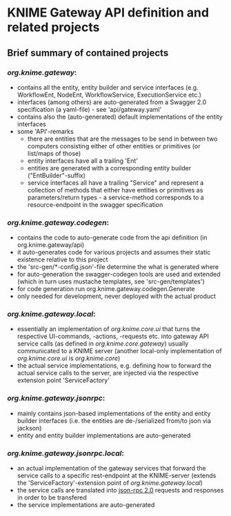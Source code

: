 # KNIME Gateway API definition and related projects

## Brief summary of contained projects

### _org.knime.gateway_: 
* contains all the entity, entity builder and service interfaces (e.g. WorkflowEnt, NodeEnt, WorkflowService, ExecutionService etc.)
* interfaces (among others) are auto-generated from a Swagger 2.0 specification (a yaml-file) - see 'api/gateway.yaml'
* contains also the (auto-generated) default implementations of the entity interfaces
* some 'API'-remarks
  * there are entities that are the messages to be send in between two computers consisting either of other entities or primitives (or list/maps of those)
  * entity interfaces have all a trailing 'Ent'
  * entities are generated with a corresponding entity builder ("EntBuilder"-suffix)
  * service interfaces all have a trailing "Service" and represent a collection of methods that either have entities or primitives as parameters/return types - a service-method corresponds to a resource-endpoint in the swagger specification

### _org.knime.gateway.codegen_:
* contains the code to auto-generate code from the api definition (in org.knime.gateway/api)
* it auto-generates code for various projects and assumes their static existence relative to this project
* the 'src-gen/*-config.json'-file determine the what is generated where
* for auto-generation the swagger-codegen tools are used and extended (which in turn uses mustache templates, see 'src-gen/templates')
* for code generation run org.knime.gateway.codegen.Generate
* only needed for development, never deployed with the actual product

### _org.knime.gateway.local_:
* essentially an implementation of _org.knime.core.ui_ that turns the respective UI-commands, -actions, -requests etc. into gateway API service calls (as defined in _org.knime.core.gateway_) usually communicated to a KNIME server (another local-only implementation of _org.knime.core.ui_ is _org.knime.core_)
* the actual service implementations, e.g. defining how to forward the actual service calls to the server, are injected via the respective extension point 'ServiceFactory'

### _org.knime.gateway.jsonrpc_:
* mainly contains json-based implementations of the entity and entity builder interfaces (i.e. the entities are de-/serialized from/to json via jackson)
* entity and entity builder implementations are auto-generated

### _org.knime.gateway.jsonrpc.local_:
* an actual implementation of the gateway services that forward the service calls to a specific rest-endpoint at the KNIME-server (extends the 'ServiceFactory'-extension point of _org.knime.gateway.local_)
* the service calls are translated into [json-rpc 2.0](http://www.jsonrpc.org/) requests and responses in order to be transfered
* the service implementations are auto-generated


